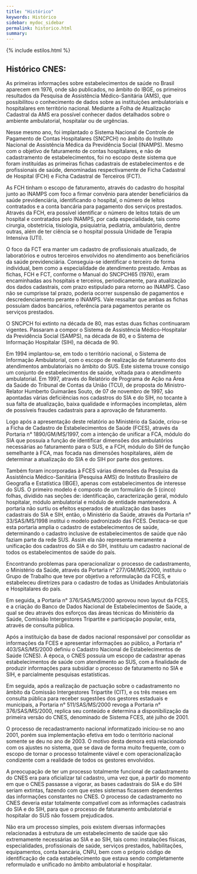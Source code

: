 ```yaml
---
title: "Histórico"
keywords: Histórico
sidebar: mydoc_sidebar
permalink: historico.html
summary: 
---
```


{% include estilos.html %}


## Histórico CNES:

As primeiras informações sobre estabelecimentos de saúde no Brasil aparecem em 1976, onde são publicados, no âmbito do IBGE, os primeiros resultados da Pesquisa de Assistência Médico-Sanitária (AMS), que possibilitou o conhecimento de dados sobre as instituições ambulatoriais e hospitalares em território nacional. Mediante a Folha de Atualização Cadastral da AMS era possível conhecer dados detalhados sobre o ambiente ambulatorial, hospitalar ou de urgências.

Nesse mesmo ano, foi implantado o Sistema Nacional de Controle de Pagamento de Contas Hospitalares (SNCPCH) no âmbito do Instituto Nacional de Assistência Médica da Previdência Social (INAMPS). Mesmo com o objetivo de faturamento de contas hospitalares, e não de cadastramento de estabelecimentos, foi no escopo deste sistema que foram instituídas as primeiras fichas cadastrais de estabelecimentos e de profissionais de saúde, denominadas respectivamente de Ficha Cadastral de Hospital (FCH) e Ficha Cadastral de Terceiros (FCT).

As FCH tinham o escopo de faturamento, através do cadastro do hospital junto ao INAMPS com foco a firmar convênio para atender beneficiários da saúde previdenciária, identificando o hospital, o número de leitos contratados e a conta bancária para pagamento dos serviços prestados. Através da FCH, era possível identificar o número de leitos totais de um hospital e contratados pelo INAMPS, por cada especialidade, tais como cirurgia, obstetrícia, tisiologia, psiquiatria, pediatria, ambulatório, dentre outras, além de ter ciência se o hospital possuía Unidade de Terapia Intensiva (UTI).

O foco da FCT era manter um cadastro de profissionais atualizado, de laboratórios e outros terceiros envolvidos no atendimento aos beneficiários da saúde previdenciária. Conseguia-se identificar o terceiro de forma individual, bem como a especialidade de atendimento prestado. Ambas as fichas, FCH e FCT, conforme o Manual do SNCPCH65 (1976), eram encaminhadas aos hospitais e terceiros, periodicamente, para atualização dos dados cadastrais, com prazo estipulado para retorno ao INAMPS. Caso não se cumprisse tal prazo, poderia ocorrer suspensão de pagamentos e descredenciamento perante o INAMPS. Vale ressaltar que ambas as fichas possuíam dados bancários, referência para pagamentos perante os serviços prestados.

O SNCPCH foi extinto na década de 80, mas estas duas fichas continuaram vigentes. Passaram a compor o Sistema de Assistência Médico-Hospitalar da Previdência Social (SAMPS), na década de 80, e o Sistema de Informação Hospitalar (SIH), na década de 90.

Em 1994 implantou-se, em todo o território nacional, o Sistema de Informação Ambulatorial, com o escopo de realização de faturamento dos atendimentos ambulatoriais no âmbito do SUS. Este sistema trouxe consigo um conjunto de estabelecimentos de saúde, voltada para o atendimento ambulatorial. Em 1997, através do Relatório de Programa de Ação na Área da Saúde do Tribunal de Contas da União (TCU), de proposta do Ministro-Relator Humberto Guimarães Souto, de 07 de novembro de 1997, são apontadas várias deficiências nos cadastros do SIA e do SIH, no tocante à sua falta de atualização, baixa qualidade e informações incompletas, além de possíveis fraudes cadastrais para a aprovação de faturamento.

Logo após a apresentação deste relatório ao Ministério da Saúde, criou-se a Ficha de Cadastro de Estabelecimentos de Saúde (FCES), através da Portaria n° 1890/GM/MS/1997, com a intenção de unificar a FCA, módulo do SIA que possuía a função de identificar dimensões dos ambulatórios necessárias ao faturamento para o SUS, e a FCH, módulo do SIH de função semelhante à FCA, mas focada nas dimensões hospitalares, além de determinar a atualização do SIA e do SIH por parte dos gestores.

Também foram incorporadas à FCES várias dimensões da Pesquisa da Assistência Médico-Sanitária (Pesquisa AMS) do Instituto Brasileiro de Geografia e Estatística (IBGE), apenas com estabelecimentos de interesse do SUS. O primeiro modelo é composto de um formulário de 5 (cinco) folhas, dividido nas seções de: identificação, caracterização geral, módulo hospitalar, módulo ambulatorial e módulo de entidade mantenedora. A portaria não surtiu os efeitos esperados de atualização das bases cadastrais do SIA e SIH, então, o Ministério da Saúde, através da Portaria n° 33/SAS/MS/1998 institui o modelo padronizado das FCES. Destaca-se que esta portaria amplia o cadastro de estabelecimentos de saúde, determinando o cadastro inclusive de estabelecimentos de saúde que não faziam parte da rede SUS. Assim ela não representa meramente a unificação dos cadastros do SIA e do SIH, instituiu um cadastro nacional de todos os estabelecimentos de saúde do país.

Encontrando problemas para operacionalizar o processo de cadastramento, o Ministério da Saúde, através da Portaria n° 277/GM/MS/2000, instituiu o Grupo de Trabalho que teve por objetivo a reformulação da FCES, e estabeleceu diretrizes para o cadastro de todas as Unidades Ambulatoriais e Hospitalares do país.

Em seguida, a Portaria n° 376/SAS/MS/2000 aprovou novo layout da FCES, e a criação do Banco de Dados Nacional de Estabelecimentos de Saúde, a qual se deu através dos esforços das áreas técnicas do Ministério da Saúde, Comissão Intergestores Tripartite e participação popular, esta, através de consulta pública.

Após a instituição da base de dados nacional responsável por consolidar as informações da FCES e apresentar informações ao público, a Portaria n° 403/SAS/MS/2000 definiu o Cadastro Nacional de Estabelecimentos de Saúde (CNES). À época, o CNES possuía um escopo de cadastrar apenas estabelecimentos de saúde com atendimento ao SUS, com a finalidade de produzir informações para subsidiar o processo de faturamento no SIA e SIH, e parcialmente pesquisas estatísticas.

Em seguida, após a realização de pactuação sobre o cadastramento no âmbito da Comissão Intergestores Tripartite (CIT), e os três meses em consulta pública para receber sugestões dos gestores estaduais e municipais, a Portaria n° 511/SAS/MS/2000 revoga a Portaria n° 376/SAS/MS/2000, replica seu conteúdo e determina a disponibilização da primeira versão do CNES, denominado de Sistema FCES, até julho de 2001.

O processo de recadastramento nacional informatizado iniciou-se no ano 2001, porém sua implementação efetiva em todo o território nacional somente se deu no ano de 2003. O motivo desta demora está relacionado com os ajustes no sistema, que se dava de forma muito frequente, com o escopo de tornar o processo totalmente viável e com operacionalização condizente com a realidade de todos os gestores envolvidos.

A preocupação de ter um processo totalmente funcional de cadastramento do CNES era para oficializar tal cadastro, uma vez que, a partir do momento em que o CNES passasse a vigorar, as bases cadastrais do SIA e do SIH seriam extintas, fazendo com que estes sistemas ficassem dependentes das informações constantes no CNES. O processo de cadastramento no CNES deveria estar totalmente compatível com as informações cadastrais do SIA e do SIH, para que o processo de faturamento ambulatorial e hospitalar do SUS não fossem prejudicados.

Não era um processo simples, pois existem diversas informações relacionadas à estrutura de um estabelecimento de saúde que são extremamente necessárias ao SIA e ao SIH, tais como: instalações físicas, especialidades, profissionais de saúde, serviços prestados, habilitações, equipamentos, conta bancária, CNPJ, bem com o próprio código de identificação de cada estabelecimento que estava sendo completamente reformulado e unificado no âmbito ambulatorial e hospitalar.
